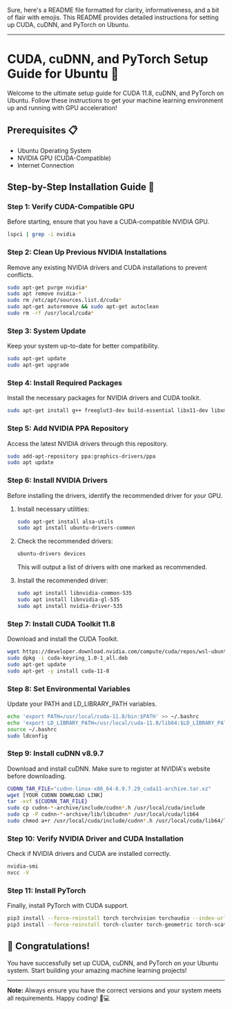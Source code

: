 Sure, here's a README file formatted for clarity, informativeness, and a bit of flair with emojis. This README provides detailed instructions for setting up CUDA, cuDNN, and PyTorch on Ubuntu.

---

# CUDA, cuDNN, and PyTorch Setup Guide for Ubuntu 🐧

Welcome to the ultimate setup guide for CUDA 11.8, cuDNN, and PyTorch on Ubuntu. Follow these instructions to get your machine learning environment up and running with GPU acceleration!

## Prerequisites 📋

- Ubuntu Operating System
- NVIDIA GPU (CUDA-Compatible)
- Internet Connection

## Step-by-Step Installation Guide 🚀

### Step 1: Verify CUDA-Compatible GPU

Before starting, ensure that you have a CUDA-compatible NVIDIA GPU.

```bash
lspci | grep -i nvidia
```

### Step 2: Clean Up Previous NVIDIA Installations

Remove any existing NVIDIA drivers and CUDA installations to prevent conflicts.

```bash
sudo apt-get purge nvidia*
sudo apt remove nvidia-*
sudo rm /etc/apt/sources.list.d/cuda*
sudo apt-get autoremove && sudo apt-get autoclean
sudo rm -rf /usr/local/cuda*
```

### Step 3: System Update

Keep your system up-to-date for better compatibility.

```bash
sudo apt-get update
sudo apt-get upgrade
```

### Step 4: Install Required Packages

Install the necessary packages for NVIDIA drivers and CUDA toolkit.

```bash
sudo apt-get install g++ freeglut3-dev build-essential libx11-dev libxmu-dev libxi-dev libglu1-mesa libglu1-mesa-dev
```

### Step 5: Add NVIDIA PPA Repository

Access the latest NVIDIA drivers through this repository.

```bash
sudo add-apt-repository ppa:graphics-drivers/ppa
sudo apt update
```

### Step 6: Install NVIDIA Drivers

Before installing the drivers, identify the recommended driver for your GPU.

1. Install necessary utilities:

    ```bash
    sudo apt-get install alsa-utils
    sudo apt install ubuntu-drivers-common
    ```
2. Check the recommended drivers:
  
    ```bash
    ubuntu-drivers devices
    ```
    This will output a list of drivers with one marked as recommended.

3. Install the recommended driver:

    ```bash
    sudo apt install libnvidia-common-535
    sudo apt install libnvidia-gl-535
    sudo apt install nvidia-driver-535
    ```

### Step 7: Install CUDA Toolkit 11.8

Download and install the CUDA Toolkit.

```bash
wget https://developer.download.nvidia.com/compute/cuda/repos/wsl-ubuntu/x86_64/cuda-keyring_1.0-1_all.deb
sudo dpkg -i cuda-keyring_1.0-1_all.deb
sudo apt-get update
sudo apt-get -y install cuda-11-8
```

### Step 8: Set Environmental Variables

Update your PATH and LD_LIBRARY_PATH variables.

```bash
echo 'export PATH=/usr/local/cuda-11.8/bin:$PATH' >> ~/.bashrc
echo 'export LD_LIBRARY_PATH=/usr/local/cuda-11.8/lib64:$LD_LIBRARY_PATH' >> ~/.bashrc
source ~/.bashrc
sudo ldconfig
```

### Step 9: Install cuDNN v8.9.7

Download and install cuDNN. Make sure to register at NVIDIA's website before downloading.

```bash
CUDNN_TAR_FILE="cudnn-linux-x86_64-8.9.7.29_cuda11-archive.tar.xz"
wget [YOUR CUDNN DOWNLOAD LINK]
tar -xvf ${CUDNN_TAR_FILE}
sudo cp cudnn-*-archive/include/cudnn*.h /usr/local/cuda/include
sudo cp -P cudnn-*-archive/lib/libcudnn* /usr/local/cuda/lib64
sudo chmod a+r /usr/local/cuda/include/cudnn*.h /usr/local/cuda/lib64/libcudnn*
```

### Step 10: Verify NVIDIA Driver and CUDA Installation

Check if NVIDIA drivers and CUDA are installed correctly.

```bash
nvidia-smi
nvcc -V
```

### Step 11: Install PyTorch

Finally, install PyTorch with CUDA support.

```bash
pip3 install --force-reinstall torch torchvision torchaudio --index-url https://download.pytorch.org/whl/cu118
pip3 install --force-reinstall torch-cluster torch-geometric torch-scatter torch-sparse torch-spline-conv -f https://data.pyg.org/whl/torch-1.x.x+cu118.html
```

## 🎉 Congratulations!

You have successfully set up CUDA, cuDNN, and PyTorch on your Ubuntu system. Start building your amazing machine learning projects!

---

**Note:** Always ensure you have the correct versions and your system meets all requirements. Happy coding! 🚀💻
